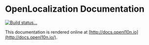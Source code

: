 # OpenLocalization Documentation

[![Build status...](https://img.shields.io/travis/openl10n/openl10n-docs.svg?style=flat)](http://travis-ci.org/openl10n/openl10n-docs)

This documentation is rendered online at [http://docs.openl10n.io](http://docs.openl10n.io/).
